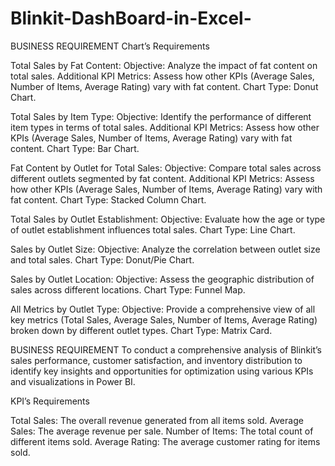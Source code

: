 # Blinkit-DashBoard-in-Excel-
BUSINESS REQUIREMENT
Chart’s Requirements

Total Sales by Fat Content:
Objective: Analyze the impact of fat content on total sales.
Additional KPI Metrics: Assess how other KPIs (Average Sales, Number of Items, Average Rating) vary with fat content.
Chart Type: Donut Chart.

Total Sales by Item Type:
Objective: Identify the performance of different item types in terms of total sales.
Additional KPI Metrics: Assess how other KPIs (Average Sales, Number of Items, Average Rating) vary with fat content.
Chart Type: Bar Chart.

Fat Content by Outlet for Total Sales:
Objective: Compare total sales across different outlets segmented by fat content.
Additional KPI Metrics: Assess how other KPIs (Average Sales, Number of Items, Average Rating) vary with fat content.
Chart Type: Stacked Column Chart.

Total Sales by Outlet Establishment:
Objective: Evaluate how the age or type of outlet establishment influences total sales.
Chart Type: Line Chart.

Sales by Outlet Size:
Objective: Analyze the correlation between outlet size and total sales.
Chart Type: Donut/Pie Chart.

Sales by Outlet Location:
Objective: Assess the geographic distribution of sales across different locations.
Chart Type: Funnel Map.

All Metrics by Outlet Type:
Objective: Provide a comprehensive view of all key metrics (Total Sales, Average Sales, Number of Items, Average Rating) broken down by different outlet types.
Chart Type: Matrix Card.

BUSINESS REQUIREMENT
To conduct a comprehensive analysis of Blinkit’s sales performance, customer satisfaction, and inventory distribution to identify key insights and opportunities for optimization using various KPIs and visualizations in Power BI.

KPI’s Requirements

Total Sales: The overall revenue generated from all items sold.
Average Sales: The average revenue per sale.
Number of Items: The total count of different items sold.
Average Rating: The average customer rating for items sold.
